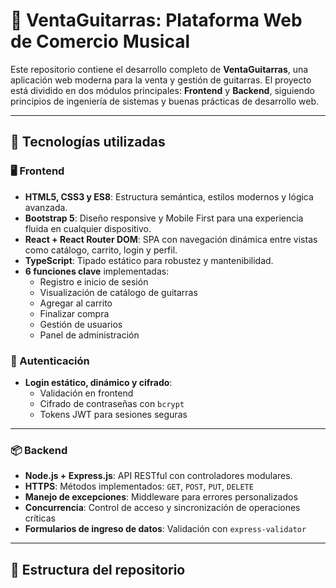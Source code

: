 # 🎸 VentaGuitarras: Plataforma Web de Comercio Musical

Este repositorio contiene el desarrollo completo de **VentaGuitarras**, una aplicación web moderna para la venta y gestión de guitarras. El proyecto está dividido en dos módulos principales: **Frontend** y **Backend**, siguiendo principios de ingeniería de sistemas y buenas prácticas de desarrollo web.

---

## 🚀 Tecnologías utilizadas

### 🖥️ Frontend

- **HTML5, CSS3 y ES8**: Estructura semántica, estilos modernos y lógica avanzada.
- **Bootstrap 5**: Diseño responsive y Mobile First para una experiencia fluida en cualquier dispositivo.
- **React + React Router DOM**: SPA con navegación dinámica entre vistas como catálogo, carrito, login y perfil.
- **TypeScript**: Tipado estático para robustez y mantenibilidad.
- **6 funciones clave** implementadas:
  - Registro e inicio de sesión
  - Visualización de catálogo de guitarras
  - Agregar al carrito
  - Finalizar compra
  - Gestión de usuarios
  - Panel de administración

### 🔐 Autenticación

- **Login estático, dinámico y cifrado**:
  - Validación en frontend
  - Cifrado de contraseñas con `bcrypt`
  - Tokens JWT para sesiones seguras

---

### 📦 Backend

- **Node.js + Express.js**: API RESTful con controladores modulares.
- **HTTPS**: Métodos implementados: `GET`, `POST`, `PUT`, `DELETE`
- **Manejo de excepciones**: Middleware para errores personalizados
- **Concurrencia**: Control de acceso y sincronización de operaciones críticas
- **Formularios de ingreso de datos**: Validación con `express-validator`

---

## 🧩 Estructura del repositorio

